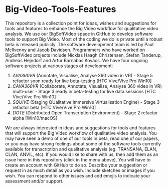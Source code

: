 # Big-Video-Tools-Features
This repository is a collection point for ideas, wishes and suggestions for tools and features to enhance the Big Video workflow for qualitative video analysis.
We use our BigSoftVideo space in GitHub to develop software tools to support Big Video. Most of the coding we do is private until a robust beta is released publicly.
The software development team is led by Paul McIlvenny and Jacob Davidsen. Programmers who have worked on BigSoftVideo projects include Nicklas Haagh Christensen, Stefan Tanderup, Andreas Hejndorf and Artúr Barnabas Kovács.
We have four ongoing software projects at various stages of development:
1. *AVA360VR* (Annotate, Visualise, Analyse 360 video in VR) - Stage 5 refactor soon ready for live beta-testing [HTC Vive/Vive Pro Win10]
2. *CAVA360VR* (Collaborate, Annotate, Visualise, Analyse 360 video in VR) multi-user - Stage 3 ready in beta-testing for live data sessions [HTC Vive/Vive Pro Win10]
3. *SQUIVE* (Staging QUalitative Immersive Virtualisation Engine) - Stage 3 refactor beta [HTC Vive/Vive Pro Win10]
4. *DOTE* (Distributed Open Transcription Environment) - Stage 2 refactor alpha [Win10/macOS]

We are always interested in ideas and suggestions for tools and features that will support the Big Video workflow of qualitative video analysis. You may have seen a demo of one of our tools in beta, read one of our papers, or you may have strong feelings about some of the software tools currently available for transcription and qualitative analysis (eg. TRANSANA, ELAN, CLAN, ANVIL, etc). If you would like to share with us, then add them as an issue here in this repository (click in the menu above). You will have to create an account with GitHub to do so. Describe your suggestion or request in as much detail as you wish. Include sketches or images if you wish. You can respond to other issues and add emojis to indicate your assessment and/or support. 
